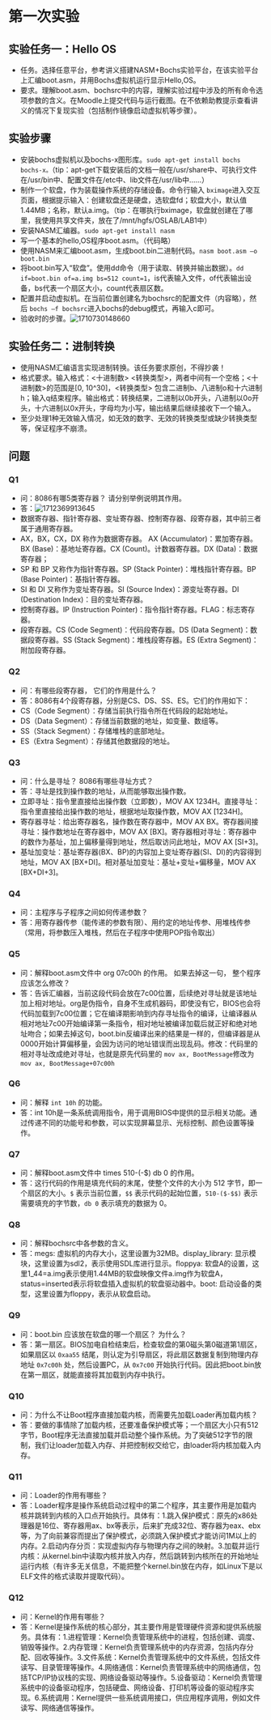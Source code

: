 # 第一次实验

## 实验任务一：Hello OS

* 任务。选择任意平台，参考讲义搭建NASM+Bochs实验平台，在该实验平台上汇编boot.asm，并用Bochs虚拟机运行显示Hello,OS。
* 要求。理解boot.asm、bochsrc中的内容，理解实验过程中涉及的所有命令选项参数的含义。在Moodle上提交代码与运行截图。在不依赖助教提示查看讲义的情况下复现实验（包括制作镜像启动虚拟机等步骤）。

## 实验步骤

* 安装bochs虚拟机以及bochs-x图形库。`sudo apt-get install bochs bochs-x。`（tip：apt-get下载安装后的文档一般在/usr/share中、可执行文件在/usr/bin中、配置文件在/etc中、lib文件在/usr/lib中……）
* 制作一个软盘，作为装载操作系统的存储设备。命令行输入 `bximage`进入交互页面，根据提示输入：创建软盘还是硬盘，选软盘fd；软盘大小，默认值1.44MB；名称，默认a.img。（tip：在哪执行bximage，软盘就创建在了哪里，我使用共享文件夹，放在了/mnt/hgfs/OSLAB/LAB1中）
* 安装NASM汇编器。`sudo apt-get install nasm`
* 写一个基本的hello,OS程序boot.asm。（代码略）
* 使用NASM来汇编boot.asm，生成boot.bin二进制代码。`nasm boot.asm –o boot.bin`
* 将boot.bin写入“软盘”。使用dd命令（用于读取、转换并输出数据）。`dd if=boot.bin of=a.img bs=512 count=1`，is代表输入文件，of代表输出设备，bs代表一个扇区大小，count代表扇区数。
* 配置并启动虚拟机。在当前位置创建名为bochsrc的配置文件（内容略），然后 `bochs –f bochsrc`进入bochs的debug模式，再输入c即可。
* 验收时的步骤。![1710730148660](image/NOTE/1710730148660.png)

## 实验任务二：进制转换

* 使用NASM汇编语言实现进制转换。该任务要求原创，不得抄袭！
* 格式要求。输入格式：<十进制数> <转换类型>，两者中间有一个空格；<十进制数>的范围是[0, 10^30]，<转换类型> 包含二进制b、八进制o和十六进制h；输入q结束程序。输出格式：转换结果，二进制以0b开头，八进制以0o开头，十六进制以0x开头，字母均为小写，输出结果后继续接收下一个输入。
* 至少处理1种无效输入情况，如无效的数字、无效的转换类型或缺少转换类型等，保证程序不崩溃。

## 问题

### Q1

* 问：8086有哪5类寄存器？ 请分别举例说明其作用。
* 答：![1712369913645](image/NOTE/1712369913645.png)
* 数据寄存器、指针寄存器、变址寄存器、控制寄存器、段寄存器，其中前三者属于通用寄存器。
* AX，BX，CX，DX 称作为数据寄存器。
  AX (Accumulator)：累加寄存器。BX (Base)：基地址寄存器。CX (Count)。计数器寄存器。DX (Data)：数据寄存器；
* SP 和 BP 又称作为指针寄存器。SP (Stack Pointer)：堆栈指针寄存器。BP (Base Pointer)：基指针寄存器。
* SI 和 DI 又称作为变址寄存器。SI (Source Index)：源变址寄存器。DI (Destination Index)：目的变址寄存器。
* 控制寄存器。IP (Instruction Pointer)：指令指针寄存器。FLAG：标志寄存器。
* 段寄存器。CS (Code Segment)：代码段寄存器。DS (Data Segment)：数据段寄存器。SS (Stack Segment)：堆栈段寄存器。ES (Extra Segment)：附加段寄存器。

### Q2

* 问：有哪些段寄存器， 它们的作用是什么？
* 答：8086有4个段寄存器，分别是CS、DS、SS、ES。它们的作用如下：
* CS（Code Segment）：存储当前执行指令所在代码段的起始地址。
* DS（Data Segment）：存储当前数据的地址，如变量、数组等。
* SS（Stack Segment）：存储堆栈的底部地址。
* ES（Extra Segment）：存储其他数据段的地址。

### Q3

* 问：什么是寻址？ 8086有哪些寻址方式？
* 答：寻址是找到操作数的地址，从而能够取出操作数。
* 立即寻址：指令里直接给出操作数（立即数），MOV AX 1234H。直接寻址：指令里直接给出操作数的地址，根据地址取操作数，MOV AX [1234H]。
* 寄存器寻址：给出寄存器名，操作数在寄存器中，MOV AX BX。寄存器间接寻址：操作数地址在寄存器中，MOV AX [BX]。寄存器相对寻址：寄存器中的数作为基址，加上偏移量得到地址，然后取访问此地址，MOV AX [SI+3]。
* 基址加变址：基址寄存器(BX、BP)的内容加上变址寄存器(SI、DI)的内容得到地址，MOV AX [BX+DI]。相对基址加变址：基址+变址+偏移量，MOV AX [BX+DI+3]。

### Q4

* 问：主程序与子程序之间如何传递参数？
* 答：用寄存器传参（能传递的参数有限）、用约定的地址传参、用堆栈传参（常用，将参数压入堆栈，然后在子程序中使用POP指令取出）

### Q5

* 问：解释boot.asm文件中 org 07c00h 的作用。 如果去掉这一句， 整个程序应该怎么修改？
* 答：告诉汇编器，当前这段代码会放在7c00位置，后续绝对寻址就是该地址加上相对地址。org是伪指令，自身不生成机器码，即使没有它，BIOS也会将代码加载到7c00位置；它在编译期影响到内存寻址指令的编译，让编译器从相对地址7c00开始编译第一条指令，相对地址被编译加载后就正好和绝对地址吻合；如果去掉这句，boot.bin反编译出来的结果是一样的，但编译器是从0000开始计算偏移量，会因为访问的地址错误而出现乱码。修改：代码里的相对寻址改成绝对寻址，也就是原先代码里的 `mov ax, BootMessage`修改为 `mov ax, BootMessage+07c00h`

### Q6

* 问：解释 `int 10h` 的功能。
* 答：int 10h是一条系统调用指令，用于调用BIOS中提供的显示相关功能。通过传递不同的功能号和参数，可以实现屏幕显示、光标控制、颜色设置等操作。

### Q7

* 问：解释boot.asm文件中 times 510-(-$) db 0 的作用。
* 答：这行代码的作用是填充代码的末尾，使整个文件的大小为 512 字节，即一个扇区的大小。`$` 表示当前位置，`$$` 表示代码的起始位置，`510-($-$$)` 表示需要填充的字节数，`db 0` 表示填充的数据为 0。

### Q8

* 问：解释bochsrc中各参数的含义。
* 答：megs: 虚拟机的内存大小，这里设置为32MB。display_library: 显示模块，这里设置为sdl2，表示使用SDL库进行显示。floppya: 软盘A的设置，这里1_44=a.img表示使用1.44MB的软盘映像文件a.img作为软盘A，status=inserted表示将软盘插入虚拟机的软盘驱动器中。boot: 启动设备的类型，这里设置为floppy，表示从软盘启动。

### Q9

* 问：boot.bin 应该放在软盘的哪一个扇区？ 为什么？
* 答：第一扇区。BIOS加电自检结束后，检查软盘的第0磁头第0磁道第1扇区，如果扇区以 `0xaa55` 结尾，则认定为引导扇区，将此扇区数据复制到物理内存地址 `0x7c00h` 处，然后设置PC，从 `0x7c00` 开始执行代码。因此把boot.bin放在第一扇区，就能直接将其加载到内存中执行。

### Q10

* 问：为什么不让Boot程序直接加载内核，而需要先加载Loader再加载内核？
* 答：要做的事情除了加载内核，还要准备保护模式等；一个扇区大小只有512字节，Boot程序无法直接加载并启动整个操作系统。为了突破512字节的限制，我们让loader加载入内存、并把控制权交给它，由loader将内核加载入内存。

### Q11

* 问：Loader的作用有哪些？
* 答：Loader程序是操作系统启动过程中的第二个程序，其主要作用是加载内核并跳转到内核的入口点开始执行。具体有：1.跳入保护模式：原先的x86处理器是16位、寄存器用ax、bx等表示，后来扩充成32位、寄存器为eax、ebx等，为了向前兼容而提出了保护模式，必须跳入保护模式才能访问1M以上的内存。2.启动内存分页：实现虚拟内存与物理内存之间的映射。3.加载并运行内核：从kernel.bin中读取内核并放入内存，然后跳转到内核所在的开始地址运行内核（有许多无关信息，不能把整个kernel.bin放在内存，如Linux下是以ELF文件的格式读取并提取代码）。

### Q12

* 问：Kernel的作用有哪些？
* 答：Kernel是操作系统的核心部分，其主要作用是管理硬件资源和提供系统服务。具体有：1.进程管理：Kernel负责管理系统中的进程，包括创建、调度、销毁等操作。2.内存管理：Kernel负责管理系统中的内存资源，包括内存分配、回收等操作。3.文件系统：Kernel负责管理系统中的文件系统，包括文件读写、目录管理等操作。4.网络通信：Kernel负责管理系统中的网络通信，包括TCP/IP协议栈的实现、网络设备驱动等操作。5.设备驱动：Kernel负责管理系统中的设备驱动程序，包括硬盘、网络设备、打印机等设备的驱动程序实现。6.系统调用：Kernel提供一些系统调用接口，供应用程序调用，例如文件读写、网络通信等操作。
